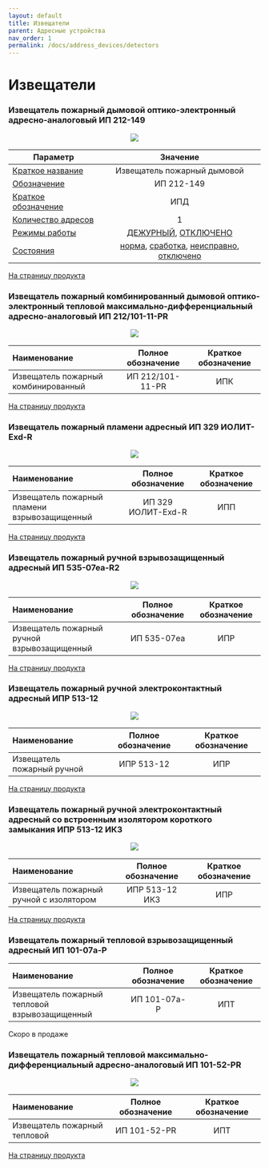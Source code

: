```yaml
---
layout: default
title: Извещатели
parent: Адресные устройства
nav_order: 1
permalink: /docs/address_devices/detectors
---
```


# Извещатели
### Извещатель пожарный дымовой оптико-электронный адресно-аналоговый ИП 212-149

<p align="center">
<img src="../../../assets/images/devices/ip_212_149.png">
</p>

<table> 
  <thead> 
    <tr> 
      <th style="text-align: center">Параметр</th>
      <th style="text-align: center">Значение</th>
    </tr>
  </thead> 
  <tbody>
    <tr>
      <td style="text-align: left"><a href="/gk_manual/docs/global_system/address_devices#краткое_название_устройства">Краткое название</a></td>
      <td style="text-align: center">Извещатель пожарный дымовой</td>
    </tr>
    <tr>
      <td style="text-align: left"><a href="/gk_manual/docs/global_system/address_devices#обозначение_устройства">Обозначение</a></td>
      <td style="text-align: center">ИП 212-149</td>
    </tr>
    <tr>
      <td style="text-align: left"><a href="/gk_manual/docs/global_system/address_devices#краткое_обозначение_устройства">Краткое обозначение</a></td>
      <td style="text-align: center">ИПД</td>
    </tr>
    <tr>
      <td style="text-align: left"><a href="/gk_manual/docs/global_system/address_devices#количество_адресов">Количество адресов</a></td>
      <td style="text-align: center">1</td>
    </tr>
    <tr>
      <td style="text-align: left"><a href="/gk_manual/docs/global_system/address_devices#режим-работы-ау">Режимы работы</a></td>
      <td style="text-align: center"><a href="/gk_manual/docs/global_system/address_devices#режим_работы_ау_дежурный">ДЕЖУРНЫЙ</a>, <a href="/gk_manual/docs/global_system/address_devices#режим_работы_ау_отключено">ОТКЛЮЧЕНО</a></td>
    </tr>
    <tr>
      <td style="text-align: left"><a href="/gk_manual/docs/global_system/address_devices#состояние-ау">Состояния</a></td>
      <td style="text-align: center"><a href="/gk_manual/docs/global_system/address_devices#состояние_ау_норма">норма</a>, <a href="/gk_manual/docs/global_system/address_devices#состояние_ау_сработка">сработка</a>, <a href="/gk_manual/docs/global_system/address_devices#состояние_ау_неисправно">неисправно</a>, <a href="/gk_manual/docs/global_system/address_devices#состояние_ау_отключено">отключено</a></td>
    </tr>
  </tbody>
</table>

<a href="https://products.rubezh.ru/products/ip_212_149_w1_04-3299/" target="_blank">На страницу продукта</a>

### Извещатель пожарный комбинированный дымовой оптико-электронный тепловой максимально-дифференциальный адресно-аналоговый ИП 212/101-11-PR

<p align="center">
<img src="../../../assets/images/devices/ip_212_101_11_PR.png">
</p>

|Наименование|Полное обозначение|Краткое обозначение|
|:---|:---:|:---:|
|Извещатель пожарный комбинированный|ИП 212/101-11-PR|ИПК|

<a href="https://products.rubezh.ru/products/ip_212_101_11_pr_w1_04-3300/" target="_blank">На страницу продукта</a>

### Извещатель пожарный пламени адресный ИП 329 ИОЛИТ-Exd-R

<p align="center">
<img src="../../../assets/images/devices/ip_329_iolit_exd_r.png">
</p>

|Наименование|Полное обозначение|Краткое обозначение|
|:---|:---:|:---:|
|Извещатель пожарный пламени взрывозащищенный|ИП 329 ИОЛИТ-Exd-R|ИПП|

<a href="https://products.rubezh.ru/products/ip_329_iolit_exd_r2-3327/" target="_blank">На страницу продукта</a>

### Извещатель пожарный ручной взрывозащищенный адресный ИП 535-07еа-R2

<p align="center">
<img src="../../../assets/images/devices/ip_535_07ea.png">
</p>

|Наименование|Полное обозначение|Краткое обозначение|
|:---|:---:|:---:|
|Извещатель пожарный ручной взрывозащищенный|ИП 535-07еа|ИПР|

<a href="https://products.rubezh.ru/products/ip535_07ea_r2_pusk_1-7109/" target="_blank">На страницу продукта</a>

### Извещатель пожарный ручной электроконтактный адресный ИПР 513-12

<p align="center">
<img src="../../../assets/images/devices/ipr_513_12.png">
</p>

|Наименование|Полное обозначение|Краткое обозначение|
|:---|:---:|:---:|
|Извещатель пожарный ручной|ИПР 513-12|ИПР|

<a href="https://products.rubezh.ru/products/ipr_513_12-3369/" target="_blank">На страницу продукта</a>

### Извещатель пожарный ручной электроконтактный адресный со встроенным изолятором короткого замыкания ИПР 513-12 ИКЗ

<p align="center">
<img src="../../../assets/images/devices/ipr_513_12_ikz.png">
</p>

|Наименование|Полное обозначение|Краткое обозначение|
|:---|:---:|:---:|
|Извещатель пожарный ручной с изолятором|ИПР 513-12 ИКЗ|ИПР|

<a href="https://products.rubezh.ru/products/ipr_513_12ikz-4314/" target="_blank">На страницу продукта</a>

### Извещатель пожарный тепловой взрывозащищенный адресный ИП 101-07a-P

|Наименование|Полное обозначение|Краткое обозначение|
|:---|:---:|:---:|
|Извещатель пожарный тепловой взрывозащищенный|ИП 101-07a-P|ИПТ|

Скоро в продаже

### Извещатель пожарный тепловой максимально-дифференциальный адресно-аналоговый ИП 101-52-PR

<p align="center">
<img src="../../../assets/images/devices/ip_101_52_pr.png">
</p>

|Наименование|Полное обозначение|Краткое обозначение|
|:---|:---:|:---:|
|Извещатель пожарный тепловой|ИП 101-52-PR|ИПТ|

<a href="https://products.rubezh.ru/products/ip_101_52_pr_w1_04-3301/" target="_blank">На страницу продукта</a>
